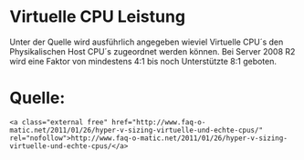 # Virtuelle CPU Leistung

Unter der Quelle wird ausführlich angegeben wieviel Virtuelle CPU´s den Physikalischen Host CPU´s zugeordnet werden können. Bei Server 2008 R2 wird eine Faktor von mindestens 4:1 bis noch Unterstützte 8:1 geboten.

# <span class="mw-headline" id="bkmrk-quelle%3A-1">Quelle:</span>

```
<a class="external free" href="http://www.faq-o-matic.net/2011/01/26/hyper-v-sizing-virtuelle-und-echte-cpus/" rel="nofollow">http://www.faq-o-matic.net/2011/01/26/hyper-v-sizing-virtuelle-und-echte-cpus/</a>
```